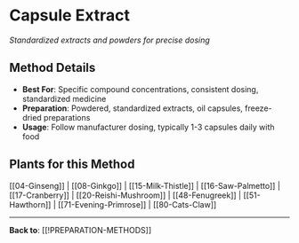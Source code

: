 # Capsule Extract

*Standardized extracts and powders for precise dosing*

## Method Details
- **Best For**: Specific compound concentrations, consistent dosing, standardized medicine
- **Preparation**: Powdered, standardized extracts, oil capsules, freeze-dried preparations
- **Usage**: Follow manufacturer dosing, typically 1-3 capsules daily with food

## Plants for this Method

[[04-Ginseng]] | [[08-Ginkgo]] | [[15-Milk-Thistle]] | [[16-Saw-Palmetto]] | [[17-Cranberry]] | [[20-Reishi-Mushroom]] | [[48-Fenugreek]] | [[51-Hawthorn]] | [[71-Evening-Primrose]] | [[80-Cats-Claw]]

---

**Back to**: [[!PREPARATION-METHODS]]